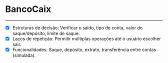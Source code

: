 # BancoCaix
<hr>

- [x] Estruturas de decisão: Verificar o saldo, tipo de conta, valor do
saque/depósito, limite de saque.
- [x] Laços de repetição: Permitir múltiplas operações até o usuário escolher sair.
- [x] Funcionalidades: Saque, depósito, extrato, transferência entre contas
(simulada).
